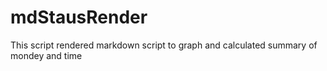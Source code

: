 # mdStausRender
This script rendered markdown script to graph and calculated summary of mondey and time
